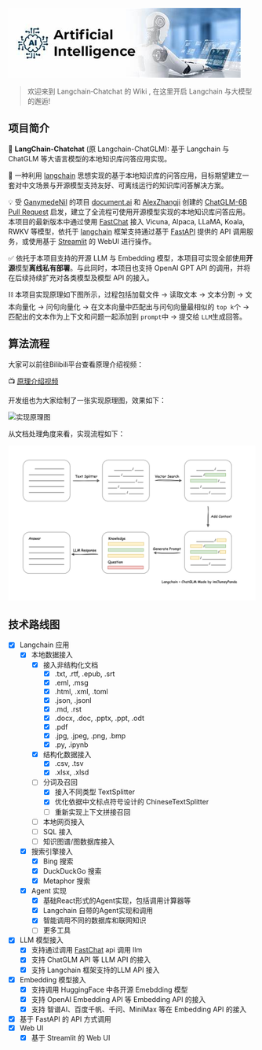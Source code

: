 
![](https://github.com/chatchat-space/Langchain-Chatchat/blob/master/img/logo-long-chatchat-trans-v2.png)

> 欢迎来到 Langchain‐Chatchat 的 Wiki , 在这里开启 Langchain 与大模型的邂逅!


## 项目简介

📃 **LangChain-Chatchat** (原 Langchain-ChatGLM):  基于 Langchain 与 ChatGLM 等大语言模型的本地知识库问答应用实现。

🤖️ 一种利用 [langchain](https://github.com/hwchase17/langchain) 思想实现的基于本地知识库的问答应用，目标期望建立一套对中文场景与开源模型支持友好、可离线运行的知识库问答解决方案。

💡 受 [GanymedeNil](https://github.com/GanymedeNil) 的项目 [document.ai](https://github.com/GanymedeNil/document.ai) 和 [AlexZhangji](https://github.com/AlexZhangji) 创建的 [ChatGLM-6B Pull Request](https://github.com/THUDM/ChatGLM-6B/pull/216) 启发，建立了全流程可使用开源模型实现的本地知识库问答应用。本项目的最新版本中通过使用 [FastChat](https://github.com/lm-sys/FastChat) 接入 Vicuna, Alpaca, LLaMA, Koala, RWKV 等模型，依托于 [langchain](https://github.com/langchain-ai/langchain) 框架支持通过基于 [FastAPI](https://github.com/tiangolo/fastapi) 提供的 API 调用服务，或使用基于 [Streamlit](https://github.com/streamlit/streamlit) 的 WebUI 进行操作。

✅ 依托于本项目支持的开源 LLM 与 Embedding 模型，本项目可实现全部使用**开源**模型**离线私有部署**。与此同时，本项目也支持 OpenAI GPT API 的调用，并将在后续持续扩充对各类模型及模型 API 的接入。

⛓️ 本项目实现原理如下图所示，过程包括加载文件 -> 读取文本 -> 文本分割 -> 文本向量化 -> 问句向量化 -> 在文本向量中匹配出与问句向量最相似的 `top k`个 -> 匹配出的文本作为上下文和问题一起添加到 `prompt`中 -> 提交给 `LLM`生成回答。


## 算法流程

大家可以前往Bilibili平台查看原理介绍视频：

📺 [原理介绍视频](https://www.bilibili.com/video/BV13M4y1e7cN/?share_source=copy_web&vd_source=e6c5aafe684f30fbe41925d61ca6d514)

开发组也为大家绘制了一张实现原理图，效果如下：

![实现原理图](https://github.com/chatchat-space/Langchain-Chatchat/blob/master/img/langchain+chatglm.png)

从文档处理角度来看，实现流程如下：

![实现原理图2](https://github.com/chatchat-space/Langchain-Chatchat/blob/master/img/langchain+chatglm2.png)


## 技术路线图

- [X] Langchain 应用
  - [X] 本地数据接入
    - [X] 接入非结构化文档
      - [X] .txt, .rtf, .epub, .srt
      - [X] .eml, .msg
      - [X] .html, .xml, .toml
      - [X] .json, .jsonl
      - [X] .md, .rst
      - [X] .docx, .doc, .pptx, .ppt, .odt
      - [X] .pdf
      - [X] .jpg, .jpeg, .png, .bmp
      - [X] .py, .ipynb
    - [X] 结构化数据接入
      - [X] .csv, .tsv
      - [X] .xlsx, .xlsd
    - [ ] 分词及召回
      - [X] 接入不同类型 TextSplitter
      - [X] 优化依据中文标点符号设计的 ChineseTextSplitter
      - [ ] 重新实现上下文拼接召回
    - [ ] 本地网页接入
    - [ ] SQL 接入
    - [ ] 知识图谱/图数据库接入
  - [X] 搜索引擎接入
    - [X] Bing 搜索
    - [X] DuckDuckGo 搜索
    - [X] Metaphor 搜索
  - [X] Agent 实现
    - [X] 基础React形式的Agent实现，包括调用计算器等
    - [X] Langchain 自带的Agent实现和调用
    - [X] 智能调用不同的数据库和联网知识
    - [ ] 更多工具
- [X] LLM 模型接入
  - [X] 支持通过调用 [FastChat](https://github.com/lm-sys/fastchat) api 调用 llm
  - [X] 支持 ChatGLM API 等 LLM API 的接入
  - [X] 支持 Langchain 框架支持的LLM API 接入
- [X] Embedding 模型接入
  - [X] 支持调用 HuggingFace 中各开源 Emebdding 模型
  - [X] 支持 OpenAI Embedding API 等 Embedding API 的接入
  - [X] 支持 智谱AI、百度千帆、千问、MiniMax 等在 Embedding API 的接入
- [X] 基于 FastAPI 的 API 方式调用
- [X] Web UI
  - [X] 基于 Streamlit 的 Web UI